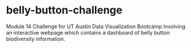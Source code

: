 # belly-button-challenge
Module 14 Challenge for UT Austin Data Visualization Bootcamp involving an interactive webpage which contains a dashboard of belly button biodiversity information.
